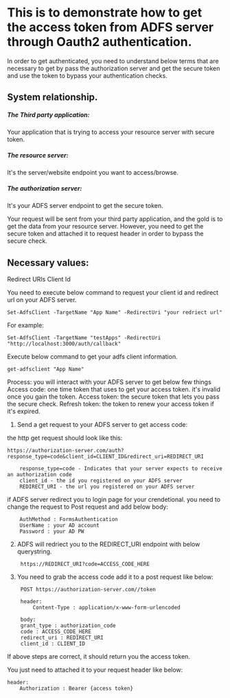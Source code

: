 # This is to demonstrate how to get the access token from ADFS server through Oauth2 authentication.

In order to get authenticated, you need to understand below terms that are necessary to get by pass the authorization server and get the secure token and use the token to bypass your authentication checks.

## System relationship.

##### The Third party application: 
Your application that is trying to access your resource server with secure token.

##### The resource server: 
It's the server/website endpoint you want to access/browse.

##### The authorization server: 
It's your ADFS server endpoint to get the secure token.

Your request will be sent from your third party application, and the gold is to get the data from your resource server. However, you need to get the secure token and attached it to request header in order to bypass the secure check.

## Necessary values:

Redirect URIs
Client Id

You need to execute below command to request your client id and redirect url on your ADFS server.

    Set-AdfsClient -TargetName "App Name" -RedirectUri "your redriect url"

For example:
    
    Set-AdfsClient -TargetName "testApps" -RedirectUri "http://localhost:3000/auth/callback"


Execute below command to get your adfs client information.

    get-adfsclient "App Name"


Process:
you will interact with your ADFS server to get below few things
Access code: one time token that uses to get your access token. it's invalid once you gain the token.
Access token: the secure token that lets you pass the secure check.
Refresh token: the token to renew your access token if it's expired.

1. Send a get request to your ADFS server to get access code:

the http get request should look like this:

    https://authorization-server.com/auth?response_type=code&client_id=CLIENT_ID&redirect_uri=REDIRECT_URI

        response_type=code - Indicates that your server expects to receive an authorization code
        client_id - the id you registered on your ADFS server
        REDIRECT_URI - the url you registered on your ADFS server

if ADFS server redirect you to login page for your crendetional. you need to change the request to Post request and add below body:

        AuthMethod : FormsAuthentication
        UserName : your AD account
        Password : your AD PW

2. ADFS will redriect you to the REDIRECT_URI endpoint with below querystring.


        https://REDIRECT_URI?code=ACCESS_CODE_HERE


3. You need to grab the access code add it to a post request like below:


        POST https://authorization-server.com//token

        header:
            Content-Type : application/x-www-form-urlencoded

        body:
        grant_type : authorization_code
        code : ACCESS_CODE_HERE 
        redirect_uri : REDIRECT_URI 
        client_id : CLIENT_ID

If above steps are correct, it should return you the access token.

You just need to attached it to your request header like below:

    header:
        Authorization : Bearer {access token}
